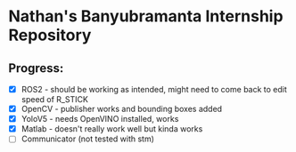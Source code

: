 # Nathan's Banyubramanta Internship Repository

## Progress:
- [x] ROS2 - should be working as intended, might need to come back to edit speed of R_STICK
- [x] OpenCV - publisher works and bounding boxes added
- [x] YoloV5 - needs OpenVINO installed, works
- [x] Matlab - doesn't really work well but kinda works
- [ ] Communicator (not tested with stm)
